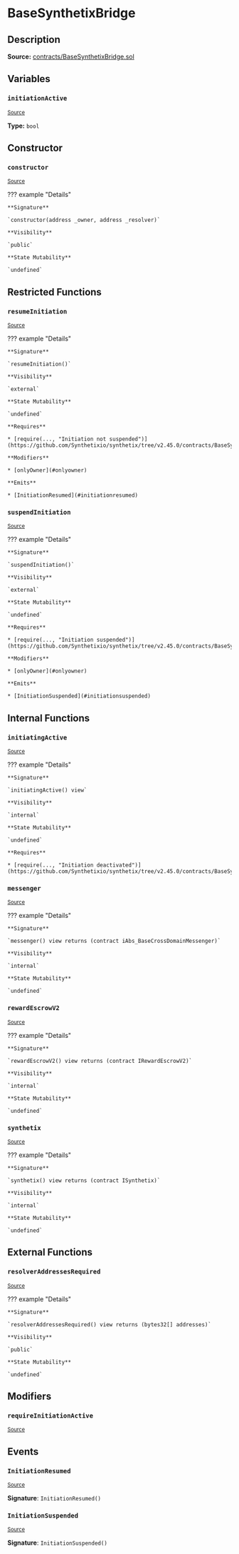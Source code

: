 # BaseSynthetixBridge

## Description

**Source:** [contracts/BaseSynthetixBridge.sol](https://github.com/Synthetixio/synthetix/tree/v2.45.0/contracts/BaseSynthetixBridge.sol)

## Variables

### `initiationActive`

<sub>[Source](https://github.com/Synthetixio/synthetix/tree/v2.45.0/contracts/BaseSynthetixBridge.sol#L21)</sub>

**Type:** `bool`

## Constructor

### `constructor`

<sub>[Source](https://github.com/Synthetixio/synthetix/tree/v2.45.0/contracts/BaseSynthetixBridge.sol#L25)</sub>

??? example "Details"

    **Signature**

    `constructor(address _owner, address _resolver)`

    **Visibility**

    `public`

    **State Mutability**

    `undefined`

## Restricted Functions

### `resumeInitiation`

<sub>[Source](https://github.com/Synthetixio/synthetix/tree/v2.45.0/contracts/BaseSynthetixBridge.sol#L73)</sub>

??? example "Details"

    **Signature**

    `resumeInitiation()`

    **Visibility**

    `external`

    **State Mutability**

    `undefined`

    **Requires**

    * [require(..., "Initiation not suspended")](https://github.com/Synthetixio/synthetix/tree/v2.45.0/contracts/BaseSynthetixBridge.sol#L74)

    **Modifiers**

    * [onlyOwner](#onlyowner)

    **Emits**

    * [InitiationResumed](#initiationresumed)

### `suspendInitiation`

<sub>[Source](https://github.com/Synthetixio/synthetix/tree/v2.45.0/contracts/BaseSynthetixBridge.sol#L67)</sub>

??? example "Details"

    **Signature**

    `suspendInitiation()`

    **Visibility**

    `external`

    **State Mutability**

    `undefined`

    **Requires**

    * [require(..., "Initiation suspended")](https://github.com/Synthetixio/synthetix/tree/v2.45.0/contracts/BaseSynthetixBridge.sol#L68)

    **Modifiers**

    * [onlyOwner](#onlyowner)

    **Emits**

    * [InitiationSuspended](#initiationsuspended)

## Internal Functions

### `initiatingActive`

<sub>[Source](https://github.com/Synthetixio/synthetix/tree/v2.45.0/contracts/BaseSynthetixBridge.sol#L43)</sub>

??? example "Details"

    **Signature**

    `initiatingActive() view`

    **Visibility**

    `internal`

    **State Mutability**

    `undefined`

    **Requires**

    * [require(..., "Initiation deactivated")](https://github.com/Synthetixio/synthetix/tree/v2.45.0/contracts/BaseSynthetixBridge.sol#L44)

### `messenger`

<sub>[Source](https://github.com/Synthetixio/synthetix/tree/v2.45.0/contracts/BaseSynthetixBridge.sol#L31)</sub>

??? example "Details"

    **Signature**

    `messenger() view returns (contract iAbs_BaseCrossDomainMessenger)`

    **Visibility**

    `internal`

    **State Mutability**

    `undefined`

### `rewardEscrowV2`

<sub>[Source](https://github.com/Synthetixio/synthetix/tree/v2.45.0/contracts/BaseSynthetixBridge.sol#L39)</sub>

??? example "Details"

    **Signature**

    `rewardEscrowV2() view returns (contract IRewardEscrowV2)`

    **Visibility**

    `internal`

    **State Mutability**

    `undefined`

### `synthetix`

<sub>[Source](https://github.com/Synthetixio/synthetix/tree/v2.45.0/contracts/BaseSynthetixBridge.sol#L35)</sub>

??? example "Details"

    **Signature**

    `synthetix() view returns (contract ISynthetix)`

    **Visibility**

    `internal`

    **State Mutability**

    `undefined`

## External Functions

### `resolverAddressesRequired`

<sub>[Source](https://github.com/Synthetixio/synthetix/tree/v2.45.0/contracts/BaseSynthetixBridge.sol#L49)</sub>

??? example "Details"

    **Signature**

    `resolverAddressesRequired() view returns (bytes32[] addresses)`

    **Visibility**

    `public`

    **State Mutability**

    `undefined`

## Modifiers

### `requireInitiationActive`

<sub>[Source](https://github.com/Synthetixio/synthetix/tree/v2.45.0/contracts/BaseSynthetixBridge.sol#L60)</sub>

## Events

### `InitiationResumed`

<sub>[Source](https://github.com/Synthetixio/synthetix/tree/v2.45.0/contracts/BaseSynthetixBridge.sol#L83)</sub>

**Signature**: `InitiationResumed()`

### `InitiationSuspended`

<sub>[Source](https://github.com/Synthetixio/synthetix/tree/v2.45.0/contracts/BaseSynthetixBridge.sol#L81)</sub>

**Signature**: `InitiationSuspended()`
